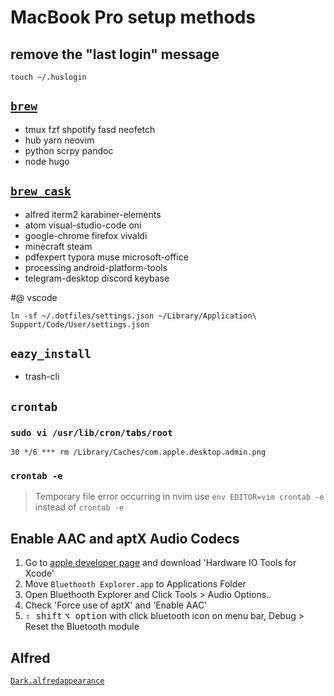 # MacBook Pro setup methods

## remove the "last login" message

`touch ~/.huslogin`

## [`brew`](https://brew.sh)

- tmux fzf shpotify fasd neofetch
- hub yarn neovim
- python scrpy pandoc
- node hugo

## [`brew cask`](https://caskroom.github.io/)

- alfred iterm2 karabiner-elements
- atom visual-studio-code oni
- google-chrome firefox vivaldi
- minecraft steam
- pdfexpert typora muse microsoft-office
- processing android-platform-tools
- telegram-desktop discord keybase

#@ vscode

`ln -sf ~/.dotfiles/settings.json ~/Library/Application\ Support/Code/User/settings.json`

## `eazy_install`

- trash-cli

## `crontab`

### `sudo vi /usr/lib/cron/tabs/root`

`30 */6 *** rm /Library/Caches/com.apple.desktop.admin.png`

### `crontab -e`

> Temporary file error occurring in nvim use `env EDITOR=vim crontab -e` instead of `crontab -e`

## Enable AAC and aptX Audio Codecs

1. Go to [apple developer page](https://developer.apple.com/download/more/) and download 'Hardware IO Tools for Xcode'
2. Move `Bluethooth Explorer.app` to Applications Folder
3. Open Bluethooth Explorer and Click Tools > Audio Options..
4. Check 'Force use of aptX' and 'Enable AAC'
5. <kbd>⇧ shift</kbd> <kbd>⌥ option</kbd> with click bluetooth icon on menu bar, Debug > Reset the Bluetooth module

## Alfred

[`Dark.alfredappearance`](../Dark.alfredappearance)
